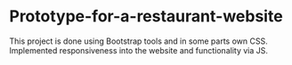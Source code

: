 # Prototype-for-a-restaurant-website
This project is done using Bootstrap tools and in some parts own CSS.
Implemented responsiveness into the website and functionality via JS.
